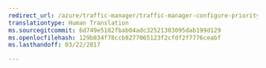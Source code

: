 ```yaml
---
redirect_url: /azure/traffic-manager/traffic-manager-configure-priority-routing-method
translationtype: Human Translation
ms.sourcegitcommit: 6d749e5182fbab04adc32521303095dab199d129
ms.openlocfilehash: 129b834f78ccb8277065123f2cfdf2f7776ceabf
ms.lasthandoff: 03/22/2017

---
```

